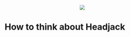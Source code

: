 <div style="text-align: center;">
    <img src="https://png.pngitem.com/pimgs/s/207-2073499_translate-platform-from-english-to-spanish-work-in.png">
</div>

# How to think about Headjack


<!-- 


- how to think about Headjack - analogies, kafka, etc.


- Kafka comparison - whats a stream, what are the guarantees and differences
    - maybe take the event streams part of the "possibilities with open data" page and separate it?
    - 
    - do a table as a comparison
    - 


if everything is just hashes indexing will suffer.


Whatever you think about [Urbit](https://urbit.org/) - even it could be migrated from Ethereum to Headjack for its identity. TODO: is this true? 32 bit integers for ids?


- the hierarchical addressing of content is a natural fit for kafka topics
    - application IDs as topics and offsets as nonces
        - lol - no, there are limits to how many topics there are - better use Cassandra
    - topics per user?
    - still very easy to pipe everything through it as compared to data with hashes
    - this is for infrastructure page!




[open state database](https://twitter.com/balajis/status/1123092897664880640)



RSS was [too technical](https://twitter.com/mgsiegler/status/311992206716203008) and it failed - [`"people jumped ship as soon as something better came along"`](https://twobithistory.org/2018/12/18/rss.html).
This is the user friendly revival of RSS



Think of Headjack as an [information bus](https://www.cs.cornell.edu/courses/cs614/2003sp/papers/OPS93.pdf) on top of which any type of distributed system can be architected thanks to the minimal semantics, self-describing messages, dynamically definable message types & permissionlessness. The service objects that deal with identity & authorization are on-chain and have guaranteed storage & retrievability whereas all data objects are just cryptographically anchored and stored off-chain ([IPFS](https://en.wikipedia.org/wiki/InterPlanetary_File_System)) for which durability & retrievability is on a [best-effort](https://en.wikipedia.org/wiki/Best-effort_delivery) basis without guarantees. It can [scale](numbers.md) practically as much as necessary. Another way to look at it is as a global [publish-subscribe](https://en.wikipedia.org/wiki/Publish%E2%80%93subscribe_pattern) messaging network similar to [Kafka](https://kafka.apache.org/intro) where accounts are treated as topics to which anyone can subscribe to - a notification highway. It is the manifestation of Jack's [vision for decentralizing Twitter](https://twitter.com/jack/status/1204766078468911106) which should have never become a company as [Jack admits](https://twitter.com/jack/status/1562861302242226178).



http://www.paulgraham.com/twitter.html
https://twitter.com/jack/status/1518772756069773313





- Integers are the most well-known, compact, and easy to work with data type - faster/easier indexing & querying versus content addressing, hashes, keypairs & signatures.



-->
